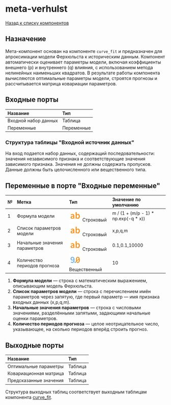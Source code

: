 # meta-verhulst

[Назад к списку компонентов](../README.md)

## Назначение

Мета-компонент основан на компоненте `curve_fit` и предназначен для апроксимации модели Ферхюльста к историческим данным. Компонент автоматически оценивает параметры модели, включая коэффициенты внешнего (p) и внутреннего (q) влияния, с использованием метода нелинейных наименьших квадратов. В результате работы компонента вычисляются оптимальные параметры модели, строятся прогнозы и рассчитывается матрица ковариации параметров.


## Входные порты

| Название              | Тип        |
|:----------------------|:-----------|
| Входной набор данных  | Таблица    |
| Переменные            | Переменные |

### Структура таблицы "Входной источник данных"

На вход подается набор данных, содержащий последовательности: значения независимого признака и соответствующие значения зависимого признака. Значения не должны содержать пропусков. Данные должны быть целочисленного или вещественного типа.

## Переменные в порте "Входные переменные"

| №   | Метка                       | Тип                                     | Значение по умолчанию  |
|:----|:----------------------------|:----------------------------------------|:-----------------------|
| 1   | Формула модели                | ![](./img/string.svg) Строковый         |m / (1 + (m/p - 1) * np.exp(-q * x))      |
| 2   | Список параметров модели      | ![](./img/string.svg) Строковый         |x,p,q,m                 |
| 3   | Начальные значения параметров | ![](./img/string.svg) Строковый         |0.1,0.1,10000           |
| 4   | Количество периодов прогноза  | ![](./img/realnumber.svg) Вещественный  |10                      |

1. **Формула модели**  — строка с математическим выражением, описывающим модель Ферхюльста.
2. **Список параметров модели**  — строка с перечислением имён параметров через запятую, где первый параметр — имя признака входных данных (x,p,q,m).
3. **Начальные значения параметров** — строка с числовыми значениями, разделёнными запятыми, задающими начальные оценки параметров.
4. **Количество периодов прогноза**  — целое неотрицательное число, указывающее, на сколько периодов вперёд строить прогноз.

## **Выходные порты**

| Название              | Тип        |
|:----------------------|:-----------|
| Оптимальные параметры | Таблица    |
| Ковариационная матрица| Таблица    |
| Предсказанные значения| Таблица    |

Структура выходных таблиц соответствует выходным таблицам компонента [curve_fit](../curve_fit.md).